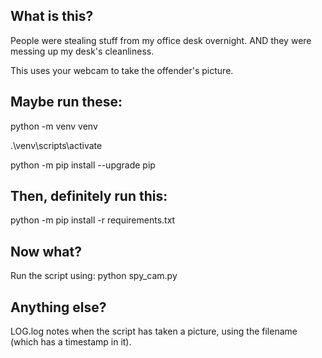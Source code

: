 ## What is this?

People were stealing stuff from my office desk overnight. AND they were messing up my desk's cleanliness.

This uses your webcam to take the offender's picture.

## Maybe run these:

python -m venv venv

.\venv\scripts\activate

python -m pip install --upgrade pip

## Then, definitely run this:

python -m pip install -r requirements.txt

## Now what?

Run the script using: python spy_cam.py

## Anything else?

LOG.log notes when the script has taken a picture, using the filename (which has a timestamp in it).
